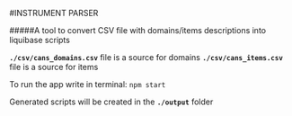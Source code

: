 #INSTRUMENT PARSER

#####A tool to convert CSV file with domains/items descriptions into liquibase scripts

**`./csv/cans_domains.csv`** file is a source for domains
**`./csv/cans_items.csv`** file is a source for items

To run the app write in terminal:
`npm start`

Generated scripts will be created in the **`./output`** folder
